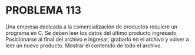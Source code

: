 # PROBLEMA 113

Una empresa dedicada a la comercialización de productos requiere un programa en C. Se 
deben leer los datos del último producto ingresado. Posicionarse al final del archivo e ingresar, 
grabarlo en el archivo y volver a leer un nuevo producto. Mostrar el contenido de todo el 
archivo.